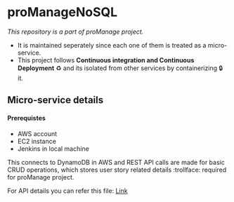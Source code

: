# proManageNoSQL
<i>This repository is a part of proManage project.</i><br>
- It is maintained seperately since each one of them is treated as a micro-service.<br>
- This project follows <strong>Continuous integration and Continuous Deployment</strong> :recycle: and its isolated from other services by containerizing :lock: it.

## Micro-service details
#### Prerequistes 
- AWS account
- EC2 instance
- Jenkins in local machine

This connects to DynamoDB in AWS and REST API calls are made for basic CRUD operations, which stores user story related details :trollface: required for proManage project.<br>

For API details you can refer this file: [Link](https://github.com/DeepakVelmurugan/proManageNoSQL/blob/main/NoSQLAPIformat.txt)


